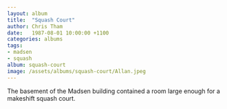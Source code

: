 ```yaml
---
layout: album
title:  "Squash Court"
author: Chris Tham
date:   1987-08-01 10:00:00 +1100
categories: albums
tags:
- madsen
- squash
album: squash-court
image: /assets/albums/squash-court/Allan.jpeg
---
```

The basement of the Madsen building contained a room large enough for a makeshift squash court.